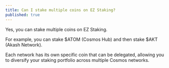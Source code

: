 ```yaml
---
title: Can I stake multiple coins on EZ Staking?
published: true
---
```


Yes, you can stake multiple coins on EZ Staking.

For example, you can stake $ATOM (Cosmos Hub) and then stake $AKT (Akash Network).

Each network has its own specific coin that can be delegated, allowing you to diversify your staking portfolio across multiple Cosmos networks.
